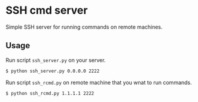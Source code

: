 # SSH cmd server

Simple SSH server for running commands on remote machines.

## Usage

Run script `ssh_server.py` on your server.
```bash
$ python ssh_server.py 0.0.0.0 2222
```

Run script `ssh_rcmd.py` on remote machine that you wnat to run commands.
```bash
$ python ssh_rcmd.py 1.1.1.1 2222
```
